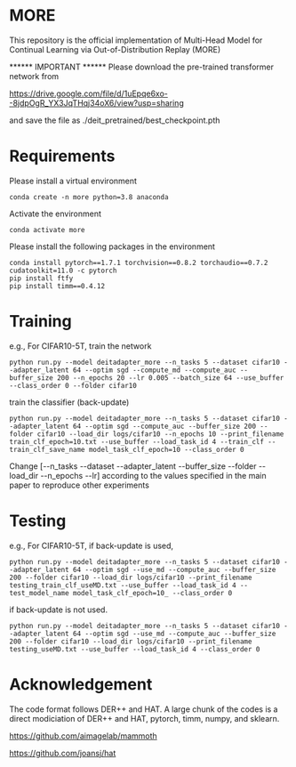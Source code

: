 # MORE

This repository is the official implementation of Multi-Head Model for Continual Learning via Out-of-Distribution Replay (MORE)

****** IMPORTANT ******
Please download the pre-trained transformer network from

https://drive.google.com/file/d/1uEpqe6xo--8jdpOgR_YX3JqTHqj34oX6/view?usp=sharing

and save the file as ./deit_pretrained/best_checkpoint.pth



# Requirements
Please install a virtual environment

```
conda create -n more python=3.8 anaconda
```

Activate the environment

```
conda activate more
```

Please install the following packages in the environment

```
conda install pytorch==1.7.1 torchvision==0.8.2 torchaudio==0.7.2 cudatoolkit=11.0 -c pytorch
pip install ftfy
pip install timm==0.4.12
```

# Training
e.g., For CIFAR10-5T, train the network
```
python run.py --model deitadapter_more --n_tasks 5 --dataset cifar10 --adapter_latent 64 --optim sgd --compute_md --compute_auc --buffer_size 200 --n_epochs 20 --lr 0.005 --batch_size 64 --use_buffer --class_order 0 --folder cifar10
```

train the classifier (back-update)
```
python run.py --model deitadapter_more --n_tasks 5 --dataset cifar10 --adapter_latent 64 --optim sgd --compute_auc --buffer_size 200 --folder cifar10 --load_dir logs/cifar10 --n_epochs 10 --print_filename train_clf_epoch=10.txt --use_buffer --load_task_id 4 --train_clf --train_clf_save_name model_task_clf_epoch=10 --class_order 0
```
	
Change [--n_tasks --dataset --adapter_latent --buffer_size --folder --load_dir --n_epochs --lr] according to the values specified in the main paper to reproduce other experiments
	
# Testing
e.g., For CIFAR10-5T,
if back-update is used,
```
python run.py --model deitadapter_more --n_tasks 5 --dataset cifar10 --adapter_latent 64 --optim sgd --use_md --compute_auc --buffer_size 200 --folder cifar10 --load_dir logs/cifar10 --print_filename testing_train_clf_useMD.txt --use_buffer --load_task_id 4 --test_model_name model_task_clf_epoch=10_ --class_order 0
```
		
if back-update is not used.
```
python run.py --model deitadapter_more --n_tasks 5 --dataset cifar10 --adapter_latent 64 --optim sgd --use_md --compute_auc --buffer_size 200 --folder cifar10 --load_dir logs/cifar10 --print_filename testing_useMD.txt --use_buffer --load_task_id 4 --class_order 0
```

# Acknowledgement
The code format follows DER++ and HAT. A large chunk of the codes is a direct modiciation of DER++ and HAT, pytorch, timm, numpy, and sklearn.

https://github.com/aimagelab/mammoth

https://github.com/joansj/hat


